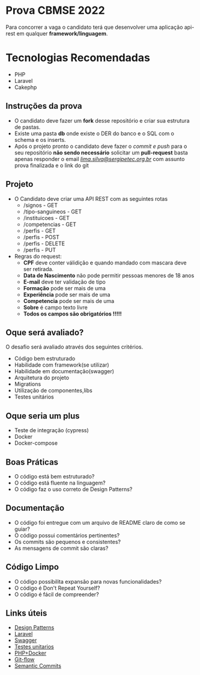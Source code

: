 # Prova CBMSE 2022

Para concorrer a vaga o candidato terá que desenvolver uma aplicação api-rest em qualquer **framework/linguagem**.


# Tecnologias Recomendadas
- PHP
- Laravel
- Cakephp


## Instruções da prova

- O candidato deve fazer um **fork** desse repositório e criar sua estrutura de pastas.
- Existe uma pasta **db** onde existe o DER do banco e o SQL com o schema e os inserts.
- Após o projeto pronto o candidato deve fazer o *commit e push* para o seu repositório **não sendo necessário** solicitar um **pull-request** basta apenas responder o email _[lima.silva@sergipetec.org.br]()_ com assunto prova finalizada e o link do git


## Projeto

- O Candidato deve criar uma API REST com as seguintes rotas
  - /signos  - GET
  - /tipo-sanguineos - GET
  - /instituicoes - GET
  - /competencias - GET
  - /perfis - GET
  - /perfis - POST
  - /perfis - DELETE
  - /perfis - PUT
- Regras do request:
  - **CPF** deve conter válidição e quando mandado com mascara deve ser retirada.
  - **Data de Nascimento** não pode permitir pessoas menores de 18 anos
  - **E-mail** deve ter validação de tipo
  - **Formação** pode ser mais de uma
  - **Experiência** pode ser mais de uma
  - **Competencia** pode ser mais de uma
  - **Sobre** é campo texto livre
  - **Todos os campos são obrigatórios !!!!!**



## Oque será avaliado?
O desafio será avaliado através dos seguintes critérios.

- Código bem estruturado
- Habilidade com framework(se utilizar)
- Habilidade em documentação(swagger)
- Arquitetura do projeto
- Migrations
- Utilização de componentes,libs
- Testes unitários

## Oque seria um plus
- Teste de integração (cypress)
- Docker
- Docker-compose

## Boas Práticas

- O código está bem estruturado?
- O código está fluente na linguagem?
- O código faz o uso correto de Design Patterns?

## Documentação

- O código foi entregue com um arquivo de README claro de como se guiar?
- O código possui comentários pertinentes?
- Os commits são pequenos e consistentes?
- As mensagens de commit são claras?

## Código Limpo

- O código possibilita expansão para novas funcionalidades?
- O código é Don't Repeat Yourself?
- O código é fácil de compreender?

## Links úteis

- [Design Patterns](https://refactoring.guru/pt-br/design-patterns/php)
- [Laravel](https://laravel.com/)
- [Swagger](https://editor.swagger.io/)
- [Testes unitarios](https://pestphp.com/)
- [PHP+Docker](https://blog.impulso.network/docker-e-docker-compose-com-php/)
- [Git-flow](https://medium.com/trainingcenter/utilizando-o-fluxo-git-flow-e63d5e0d5e04)
- [Semantic Commits](https://www.conventionalcommits.org/en/v1.0.0/)
